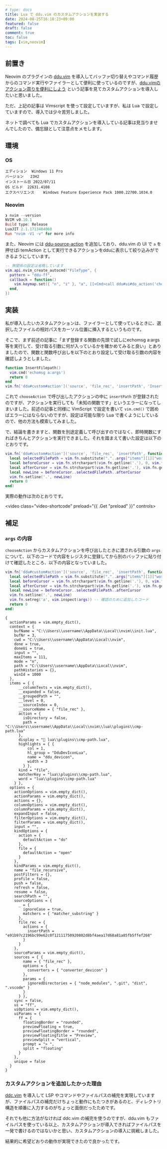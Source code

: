 ```yaml
---
# type: docs 
title: Lua で ddu.vim のカスタムアクションを実装する
date: 2024-08-25T16:18:23+09:00
featured: false
draft: false
comment: true
toc: false
tags: [vim,neovim]
---
```


## 前置き

Neovim のプラグインの [ddu.vim](https://github.com/Shougo/ddu.vim) を導入してバッファ切り替えやコマンド履歴からのコマンド実行やファイラーとして便利に使っているのですが、[ddu.vimのアクション周りを便利にしよう](https://zenn.dev/kamecha/articles/18d244603c85fd) という記事を見てカスタムアクションを導入したいと思いました。

ただ、上記の記事は Vimscript を使って設定していますが、私は Lua で設定していますので、導入では少々苦労しました。

ネットで調べても Lua でカスタムアクションを導入している記事は見当りませんでしたので、備忘録として注意点をメモします。


## 環境

### OS

```
エディション	Windows 11 Pro
バージョン	23H2
インストール日	2022/07/11
OS ビルド	22631.4108
エクスペリエンス	Windows Feature Experience Pack 1000.22700.1034.0
```

### Neovim

```powershell
❯ nvim --version
NVIM v0.10.1
Build type: Release
LuaJIT 2.1.1713484068
Run "nvim -V1 -v" for more info
```

また、Neovim には [ddu-source-action](https://github.com/Shougo/ddu-source-action) を追加しており、ddu.vim の UI で `a` を押せばi temAction として実行できるアクションをdduに表示して絞り込みができるようにしています。

```lua
-- 無関係の設定は省略しています
vim.api.nvim_create_autocmd("FileType", {
  pattern = "ddu-ff",
  callback = function()
    vim.keymap.set({ "n", "i" }, "a", [[<Cmd>call ddu#ui#do_action('chooseAction')<CR>]], { noremap = true, silent = true, buffer = true })
  end,
})
```


## 実装

私が導入したいカスタムアクションは、ファイラーとして使っているときに、選択したファイルの相対パスをカーソル位置に挿入するというものです。

そこで、まず前述の記事に「まず登録する関数の先頭で試しにechomsg a:args等を実行して、受け取る引数に何が入っているかを確かめてみると良い」とありましたので、関数と関数呼び出しを以下のとおり設定して受け取る引数の内容を確認しようとしました。

```lua
function InsertFilepath()
  vim.cmd('echomsg a:args')
  return 0
end
vim.fn['ddu#custom#action']('source', 'file_rec', 'insertPath', 'InsertFilepath')
```

これで `chooseAction` で呼び出したアクションの中に `insertPath` が登録されたのですが、アクションを実行しても「未知の関数です」というエラーになってしまいました。前述の記事と同様に VimScript で設定を書いて `vim.cmd()` で囲めばエラーにはならないのですが、設定は可能な限り Lua で書くようにしているので、他の方法も模索してみました。

で、結論を書きますと、関数を別途定義して呼び出すのではなく、即時関数にすればきちんとアクションを実行できました。それを踏まえて書いた設定は以下のとおりです。

```lua
vim.fn['ddu#custom#action']('source', 'file_rec', 'insertPath', function (args)
  local selectedFilePath = vim.fn.substitute("."..args["items"][1]["word"], "\\", "/", 'g')
  local beforeCursor = vim.fn.strcharpart(vim.fn.getline('.'), 0, vim.fn.getcharpos('.')[3])
  local afterCursor = vim.fn.strcharpart(vim.fn.getline('.'), vim.fn.getcharpos('.')[3], vim.fn.strchars(vim.fn.getline('.')))
  local newLine = beforeCursor..selectedFilePath..afterCursor
  vim.fn.setline('.', newLine)
  return 0
end)
```

実際の動作は次のとおりです。

<!-- {{< video src="/image/preview.mp4" type="video/mp4" preload="auto" >}} -->
<video class="video-shortcode" preload="{{ .Get "preload" }}" controls>
  <source src="https://kankodori-blog.com/posts/2024-08-26/image/preview.mp4" type="video/mp4" />
</video>


## 補足

### `args` の内容

`chooseAction` からカスタムアクションを呼び出したときに渡される引数の `args` について、以下のコードで内容をレジスタに登録してから別のバッファに貼り付けて確認したところ、以下の内容となっていました。

```lua
vim.fn['ddu#custom#action']('source', 'file_rec', 'insertPath', function (args)
  local selectedFilePath = vim.fn.substitute("."..args["items"][1]["word"], "\\", "/", 'g')
  local beforeCursor = vim.fn.strcharpart(vim.fn.getline('.'), 0, vim.fn.getcharpos('.')[3])
  local afterCursor = vim.fn.strcharpart(vim.fn.getline('.'), vim.fn.getcharpos('.')[3], vim.fn.strchars(vim.fn.getline('.')))
  local newLine = beforeCursor..selectedFilePath..afterCursor
  vim.fn.setline('.', newLine)
  vim.fn.setreg('a', vim.inspect(args)) -- 確認のために追加したコード
  return 0
end)
```

```
{
  actionParams = vim.empty_dict(),
  context = {
    bufName = "C:\\Users\\username\\AppData\\Local\\nvim\\init.lua",
    bufNr = 3,
    cwd = "C:\\Users\\username\\AppData\\Local\\nvim",
    done = true,
    doneUi = true,
    input = "",
    maxItems = 111,
    mode = "n",
    path = "C:\\Users\\username\\AppData\\Local\\nvim",
    pathHistories = {},
    winId = 1000
  },
  items = { {
      __columnTexts = vim.empty_dict(),
      __expanded = false,
      __groupedPath = "",
      __level = 0,
      __sourceIndex = 0,
      __sourceName = { "file_rec" },
      action = {
        isDirectory = false,
        path = "C:\\Users\\username\\AppData\\Local\\nvim\\lua\\plugins\\cmp-path.lua"
      },
      display = " lua\\plugins\\cmp-path.lua",
      highlights = { {
          col = 1,
          hl_group = "DduDevIconLua",
          name = "ddu_devicon",
          width = 3
        } },
      kind = "file",
      matcherKey = "lua\\plugins\\cmp-path.lua",
      word = "lua\\plugins\\cmp-path.lua"
    } },
  options = {
    actionOptions = vim.empty_dict(),
    actionParams = vim.empty_dict(),
    actions = {},
    columnOptions = vim.empty_dict(),
    columnParams = vim.empty_dict(),
    expandInput = false,
    filterOptions = vim.empty_dict(),
    filterParams = vim.empty_dict(),
    input = "",
    kindOptions = {
      action = {
        defaultAction = "do"
      },
      file = {
        defaultAction = "open"
      }
    },
    kindParams = vim.empty_dict(),
    name = "file_recursive",
    postFilters = {},
    profile = false,
    push = false,
    refresh = false,
    resume = false,
    searchPath = "",
    sourceOptions = {
      _ = {
        ignoreCase = true,
        matchers = { "matcher_substring" }
      },
      file_rec = {
        actions = {
          insertPath = "e91b97c2196bc99e62c0f12111750920802d8bf4aea17d68a81a85fb5ffef268"
        }
      }
    },
    sourceParams = vim.empty_dict(),
    sources = { {
        name = { "file_rec" },
        options = {
          converters = { "converter_devicon" }
        },
        params = {
          ignoredDirectories = { "node_modules", ".git", "dist", ".vscode" }
        }
      } },
    sync = false,
    ui = "ff",
    uiOptions = vim.empty_dict(),
    uiParams = {
      ff = {
        floatingBorder = "rounded",
        previewFloating = true,
        previewFloatingBorder = "rounded",
        previewFloatingTitle = "Preview",
        previewSplit = "vertical",
        prompt = "> ",
        split = "floating"
      }
    },
    unique = false
  }
}
```


### カスタムアクションを追加したかった理由

[ddc.vim](https://github.com/Shougo/ddc.vim/) を導入して LSP やコマンドやファイルパスの補完を実現していますが、ファイルパスの補完だけちょっと動作にもたつきがあるのと、ディレクトリ構造を順番に入力するのがちょっと面倒だったためです。

それでも他に方法がなければ ddc.vim の補完を使うのですが、ddu.vim もファイルパスを使っている以上、カスタムアクションが導入できればファイルパスを一発で書けるのではないかと思い、カスタムアクションの導入に挑戦しました。

結果的に希望どおりの動作が実現できたので良かったです。
